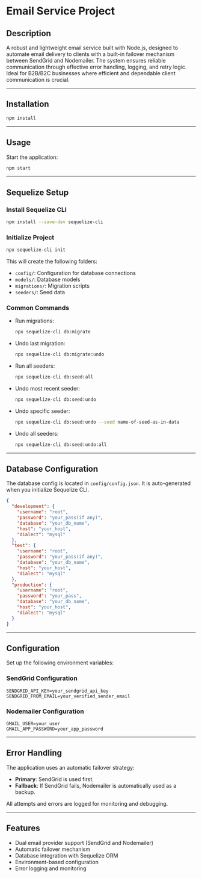 # Email Service Project

## Description
A robust and lightweight email service built with Node.js, designed to automate email delivery to clients with a built-in failover mechanism between SendGrid and Nodemailer. The system ensures reliable communication through effective error handling, logging, and retry logic. Ideal for B2B/B2C businesses where efficient and dependable client communication is crucial.



---

## Installation

```bash
npm install
```

---

## Usage

Start the application:

```bash
npm start
```

---

## Sequelize Setup

### Install Sequelize CLI

```bash
npm install --save-dev sequelize-cli
```

### Initialize Project

```bash
npx sequelize-cli init
```

This will create the following folders:
- `config/`: Configuration for database connections
- `models/`: Database models
- `migrations/`: Migration scripts
- `seeders/`: Seed data

### Common Commands

- Run migrations:
  ```bash
  npx sequelize-cli db:migrate
  ```

- Undo last migration:
  ```bash
  npx sequelize-cli db:migrate:undo
  ```

- Run all seeders:
  ```bash
  npx sequelize-cli db:seed:all
  ```

- Undo most recent seeder:
  ```bash
  npx sequelize-cli db:seed:undo
  ```

- Undo specific seeder:
  ```bash
  npx sequelize-cli db:seed:undo --seed name-of-seed-as-in-data
  ```

- Undo all seeders:
  ```bash
  npx sequelize-cli db:seed:undo:all
  ```

---

## Database Configuration

The database config is located in `config/config.json`. It is auto-generated when you initialize Sequelize CLI.

```json
{
  "development": {
    "username": "root",
    "password": "your_pass(if any)",
    "database": "your_db_name",
    "host": "your_host",
    "dialect": "mysql"
  },
  "test": {
    "username": "root",
    "password": "your_pass(if any)",
    "database": "your_db_name",
    "host": "your_host",
    "dialect": "mysql"
  },
  "production": {
    "username": "root",
    "password": "your_pass",
    "database": "your_db_name",
    "host": "your_host",
    "dialect": "mysql"
  }
}
```

---

## Configuration

Set up the following environment variables:

### SendGrid Configuration

```
SENDGRID_API_KEY=your_sendgrid_api_key  
SENDGRID_FROM_EMAIL=your_verified_sender_email
```

### Nodemailer Configuration

```
GMAIL_USER=your_user  
GMAIL_APP_PASSWORD=your_app_password
```

---

## Error Handling

The application uses an automatic failover strategy:

- **Primary**: SendGrid is used first.
- **Fallback**: If SendGrid fails, Nodemailer is automatically used as a backup.

All attempts and errors are logged for monitoring and debugging.

---

## Features

- Dual email provider support (SendGrid and Nodemailer)
- Automatic failover mechanism
- Database integration with Sequelize ORM
- Environment-based configuration
- Error logging and monitoring
